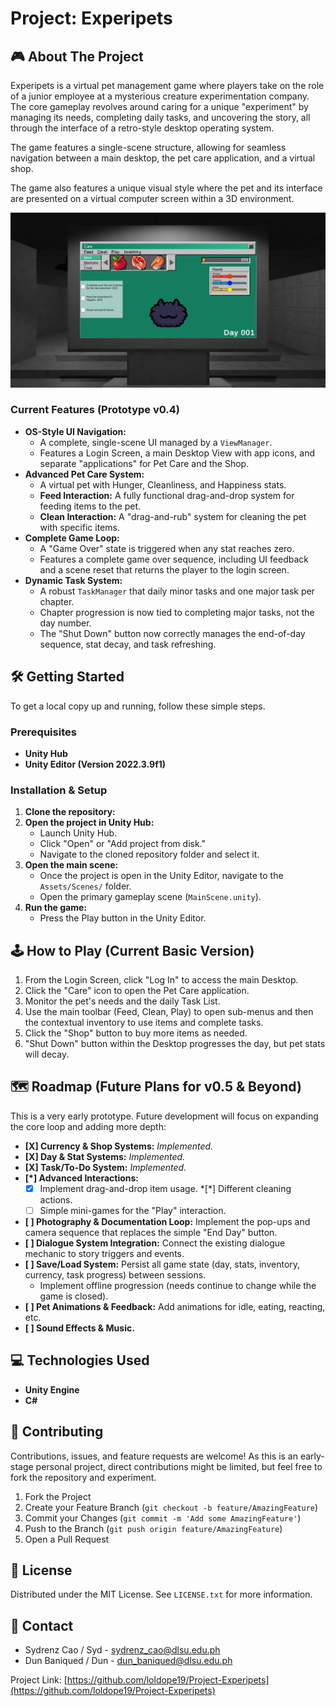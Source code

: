 # Project: Experipets

## 🎮 About The Project

Experipets is a virtual pet management game where players take on the role of a junior employee at a mysterious creature experimentation company. The core gameplay revolves around caring for a unique "experiment" by managing its needs, completing daily tasks, and uncovering the story, all through the interface of a retro-style desktop operating system.

The game features a single-scene structure, allowing for seamless navigation between a main desktop, the pet care application, and a virtual shop.

The game also features a unique visual style where the pet and its interface are presented on a virtual computer screen within a 3D environment.

![alt-text](https://github.com/loldope19/Project-Experipets/blob/main/image_2025-07-01_223721624.png "Experipets Sample")


### Current Features (Prototype v0.4)

* **OS-Style UI Navigation:**
    * A complete, single-scene UI managed by a `ViewManager`.
    * Features a Login Screen, a main Desktop View with app icons, and separate "applications" for Pet Care and the Shop.
* **Advanced Pet Care System:**
    * A virtual pet with Hunger, Cleanliness, and Happiness stats.
    * **Feed Interaction:** A fully functional drag-and-drop system for feeding items to the pet.
    * **Clean Interaction:** A "drag-and-rub" system for cleaning the pet with specific items.
* **Complete Game Loop:**
    * A "Game Over" state is triggered when any stat reaches zero.
    * Features a complete game over sequence, including UI feedback and a scene reset that returns the player to the login screen.
* **Dynamic Task System:**
    * A robust `TaskManager` that daily minor tasks and one major task per chapter.
    * Chapter progression is now tied to completing major tasks, not the day number.
    * The "Shut Down" button now correctly manages the end-of-day sequence, stat decay, and task refreshing.

## 🛠️ Getting Started

To get a local copy up and running, follow these simple steps.

### Prerequisites

* **Unity Hub**
* **Unity Editor (Version 2022.3.9f1)**

### Installation & Setup

1.  **Clone the repository:**
2.  **Open the project in Unity Hub:**
    * Launch Unity Hub.
    * Click "Open" or "Add project from disk."
    * Navigate to the cloned repository folder and select it.
3.  **Open the main scene:**
    * Once the project is open in the Unity Editor, navigate to the `Assets/Scenes/` folder.
    * Open the primary gameplay scene (`MainScene.unity`).
4.  **Run the game:**
    * Press the Play button in the Unity Editor.

## 🕹️ How to Play (Current Basic Version)

1. From the Login Screen, click "Log In" to access the main Desktop.
2. Click the "Care" icon to open the Pet Care application.
3. Monitor the pet's needs and the daily Task List.
4. Use the main toolbar (Feed, Clean, Play) to open sub-menus and then the contextual inventory to use items and complete tasks.
5. Click the "Shop" button to buy more items as needed.
6. "Shut Down" button within the Desktop progresses the day, but pet stats will decay.

## 🗺️ Roadmap (Future Plans for v0.5 & Beyond)

This is a very early prototype. Future development will focus on expanding the core loop and adding more depth:

* **[X] Currency & Shop Systems:** *Implemented.*
* **[X] Day & Stat Systems:** *Implemented.*
* **[X] Task/To-Do System:** *Implemented.*
* **[\*] Advanced Interactions:**
    *[X] Implement drag-and-drop item usage.
    *[\*] Different cleaning actions.
    *[ ] Simple mini-games for the "Play" interaction.
* **[ ] Photography & Documentation Loop:** Implement the pop-ups and camera sequence that replaces the simple "End Day" button.
* **[ ] Dialogue System Integration:** Connect the existing dialogue mechanic to story triggers and events.
* **[ ] Save/Load System:** Persist all game state (day, stats, inventory, currency, task progress) between sessions.
    * Implement offline progression (needs continue to change while the game is closed).
* **[ ] Pet Animations & Feedback:** Add animations for idle, eating, reacting, etc.
* **[ ] Sound Effects & Music.**

## 💻 Technologies Used

* **Unity Engine**
* **C#**

## 🤝 Contributing

Contributions, issues, and feature requests are welcome!
As this is an early-stage personal project, direct contributions might be limited, but feel free to fork the repository and experiment.

1.  Fork the Project
2.  Create your Feature Branch (`git checkout -b feature/AmazingFeature`)
3.  Commit your Changes (`git commit -m 'Add some AmazingFeature'`)
4.  Push to the Branch (`git push origin feature/AmazingFeature`)
5.  Open a Pull Request

## 📄 License

Distributed under the MIT License. See `LICENSE.txt` for more information.

## 📧 Contact

+ Sydrenz Cao / Syd - sydrenz_cao@dlsu.edu.ph
+ Dun Baniqued / Dun - dun_baniqued@dlsu.edu.ph

Project Link: [https://github.com/loldope19/Project-Experipets](https://github.com/loldope19/Project-Experipets)
